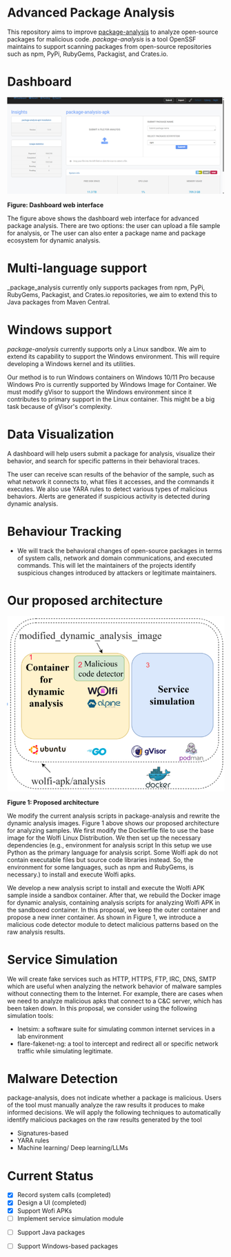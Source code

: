 # Advanced Package Analysis

This repository aims to improve [package-analysis](https://github.com/ossf/package-analysis/tree/main) to analyze open-source packages for malicious code.  _package-analysis_ is a tool OpenSSF maintains to support scanning packages from open-source repositories such as npm, PyPi, RubyGems, Packagist, and Crates.io. 

# Dashboard

![alt text](images/dash_board.png)

**Figure: Dashboard web interface**

The figure above shows the dashboard web interface for advanced package analysis. There are two options: the user can upload a file sample for analysis, or The user can also enter a package name and package ecosystem for dynamic analysis.

# Multi-language support
_package_analysis currently only supports packages from npm, PyPi, RubyGems, Packagist, and Crates.io repositories, we aim to extend this to  Java packages from Maven Central.

# Windows support
_package-analysis_ currently supports only a Linux sandbox. We aim to extend its capability to support the Windows environment. This will require developing a Windows kernel and its utilities.

Our method is to run Windows containers on Windows 10/11 Pro because Windows Pro is currently supported by Windows Image for Container. 
We must modify gVisor to support the Windows environment since it contributes to primary support in the Linux container.
This might be a big task because of gVisor's complexity.

# Data Visualization
A dashboard will help users submit a package for analysis, visualize their behavior, and search for specific patterns in their behavioral traces.

The user can receive scan results of the behavior of the sample, such as what network it connects to, what files it accesses, and the commands it executes.
We also use YARA rules to detect various types of malicious behaviors. Alerts are generated if suspicious activity is detected during dynamic analysis.

# Behaviour Tracking
- We will track the behavioral changes of open-source packages in terms of system calls, network and domain communications, and executed commands.
This will let the maintainers of the projects identify suspicious changes introduced by attackers or legitimate maintainers. 

# Our proposed architecture
![Figure 1](images/proposed_architecture.png)

**Figure 1: Proposed architecture**

We modify the current analysis scripts in package-analysis and rewrite the dynamic analysis images. Figure 1 above shows our proposed architecture for analyzing samples. 
We first modify the Dockerfile file to use the base image for the Wolfi Linux Distribution. We then set up the necessary dependencies (e.g., environment for analysis script In this setup we use Python as the primary language for analysis script. Some Wolfi apk do not contain executable files but source code libraries instead. So, the environment for some languages, such as npm and RubyGems, is necessary.) to install and execute Wolfi apks.

We develop a new analysis script to install and execute the Wolfi APK sample inside a sandbox container. After that, we rebuild the Docker image for dynamic analysis, containing analysis scripts for analyzing  Wolfi APK in the sandboxed container. In this proposal, we keep the outer container and propose a new inner container. As shown in Figure 1, we introduce a malicious code detector module to detect malicious patterns based on the raw analysis results.



# Service Simulation
We will create fake services such as HTTP, HTTPS, FTP, IRC, DNS, SMTP which are useful when analyzing the network behavior of malware samples without connecting them to the Internet. For example, there are cases when we need to analyze malicious apks that connect to a C&C server, which has been taken down. In this proposal, we consider using the following simulation tools:
- Inetsim: a software suite for simulating common internet services in a lab environment
- flare-fakenet-ng: a tool to intercept and redirect all or specific network traffic while simulating legitimate.

# Malware Detection 
package-analysis, does not indicate whether a package is malicious. Users of the tool must manually analyze the raw results it produces to make informed decisions. We will apply the following techniques to automatically identify malicious packages on the raw results generated by the tool
* Signatures-based
* YARA rules
* Machine learning/ Deep learning/LLMs



# Current Status

- [x] Record system calls (completed)
- [x] Design a UI (completed)
- [x] Support Wofi APKs
- [ ] Implement service simulation module
<!-- - [ ] Support Rust packages -->
- [ ] Support Java packages
- [ ] Support Windows-based packages


